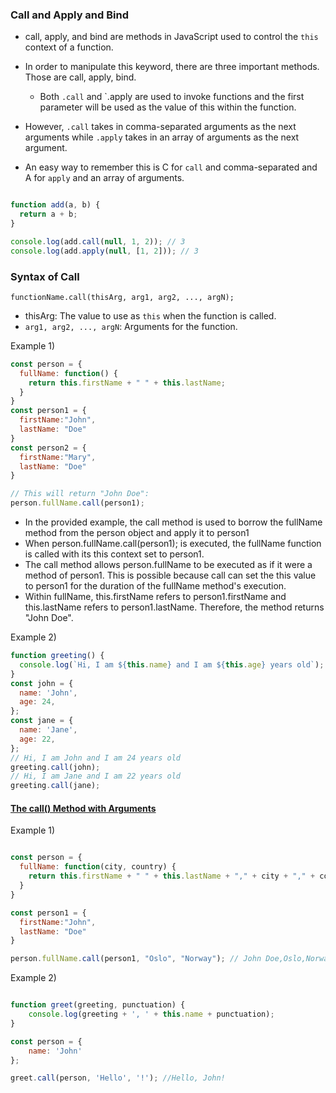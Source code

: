 ### Call and Apply and Bind

- call, apply, and bind are methods in JavaScript used to control the `this` context of a function.
- In order to manipulate this keyword, there are three important methods. Those are call, apply, bind.

  - Both `.call` and `.apply are used to invoke functions and the first parameter will be used as the value of this within the function.
 -  However, `.call` takes in comma-separated arguments as the next arguments while `.apply` takes in an array of arguments as the next argument.
 -  An easy way to remember this is C for `call` and comma-separated and A for `apply` and an array of arguments.



```javascript

function add(a, b) {
  return a + b;
}

console.log(add.call(null, 1, 2)); // 3
console.log(add.apply(null, [1, 2])); // 3
```

### Syntax of Call

`functionName.call(thisArg, arg1, arg2, ..., argN);`

- thisArg: The value to use as `this` when the function is called.
- `arg1, arg2, ..., argN`: Arguments for the function.

  
 Example 1)

```javascript
const person = {
  fullName: function() {
    return this.firstName + " " + this.lastName;
  }
}
const person1 = {
  firstName:"John",
  lastName: "Doe"
}
const person2 = {
  firstName:"Mary",
  lastName: "Doe"
}

// This will return "John Doe":
person.fullName.call(person1);
```


- In the provided example, the call method is used to borrow the fullName method from the person object and apply it to person1
- When person.fullName.call(person1); is executed, the fullName function is called with its this context set to person1.
- The call method allows person.fullName to be executed as if it were a method of person1. This is possible because call can set the this value to person1 for the duration of the fullName method's execution.
- Within fullName, this.firstName refers to person1.firstName and this.lastName refers to person1.lastName. Therefore, the method returns "John Doe".


Example 2)

```javascript
function greeting() {
  console.log(`Hi, I am ${this.name} and I am ${this.age} years old`);
}
const john = {
  name: 'John',
  age: 24,
};
const jane = {
  name: 'Jane',
  age: 22,
};
// Hi, I am John and I am 24 years old
greeting.call(john);
// Hi, I am Jane and I am 22 years old
greeting.call(jane);
```

 #### <ins> The call() Method with Arguments</ins>

 Example 1)

```javascript

const person = {
  fullName: function(city, country) {
    return this.firstName + " " + this.lastName + "," + city + "," + country;
  }
}

const person1 = {
  firstName:"John",
  lastName: "Doe"
}

person.fullName.call(person1, "Oslo", "Norway"); // John Doe,Oslo,Norway
```

Example 2)

```javascript

function greet(greeting, punctuation) {
    console.log(greeting + ', ' + this.name + punctuation);
}

const person = {
    name: 'John'
};

greet.call(person, 'Hello', '!'); //Hello, John!


```
